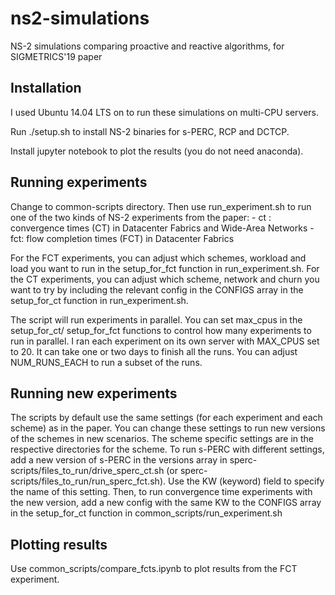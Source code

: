# ns2-simulations
NS-2 simulations comparing proactive and reactive algorithms, for SIGMETRICS'19 paper

## Installation
I used Ubuntu 14.04 LTS on to run these simulations on multi-CPU servers.

Run ./setup.sh to install NS-2 binaries for s-PERC, RCP and DCTCP.

Install jupyter notebook to plot the results (you do not need anaconda).

## Running experiments

Change to common-scripts directory. Then use run_experiment.sh to run one of the two kinds of NS-2 experiments from the paper:
    - ct : convergence times (CT) in Datacenter Fabrics and Wide-Area Networks
    - fct: flow completion times (FCT) in Datacenter Fabrics

For the FCT experiments, you can adjust which schemes, workload and load you want to run in the setup_for_fct function in run_experiment.sh.
For the CT experiments, you can adjust which scheme, network and churn you want to try by including the relevant config in the CONFIGS array
in the setup_for_ct function in run_experiment.sh. 

The script will run experiments in parallel. 
You can set max_cpus in the setup_for_ct/ setup_for_fct functions to control how many experiments to run in parallel.
I ran each experiment on its own server with MAX_CPUS set to 20. It can take one or two days to finish all the runs.
You can adjust NUM_RUNS_EACH to run a subset of the runs.

## Running new experiments

The scripts by default use the same settings (for each experiment and each scheme) as in the paper. You can change these settings
to run new versions of the schemes in new scenarios. The scheme specific settings are in the respective directories for the scheme.
To run s-PERC with different settings, add a new version of s-PERC in the versions array in 
sperc-scripts/files_to_run/drive_sperc_ct.sh (or sperc-scripts/files_to_run/run_sperc_fct.sh). Use the KW (keyword) field to
specify the name of this setting. Then, to run convergence time experiments with the new version, add a new config with the same KW
to the CONFIGS array in the setup_for_ct function in common_scripts/run_experiment.sh

## Plotting results
Use common_scripts/compare_fcts.ipynb to plot results from the FCT experiment.
